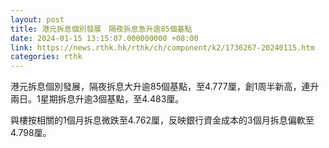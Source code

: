 ```yaml
---
layout: post
title: 港元拆息個別發展　隔夜拆息急升逾85個基點
date: 2024-01-15 13:15:07.000000000 +08:00
link: https://news.rthk.hk/rthk/ch/component/k2/1736267-20240115.htm
categories: rthk
---
```


港元拆息個別發展，隔夜拆息大升逾85個基點，至4.777厘，創1周半新高，連升兩日。1星期拆息升逾3個基點，至4.483厘。

與樓按相關的1個月拆息微跌至4.762厘，反映銀行資金成本的3個月拆息偏軟至4.798厘。

